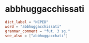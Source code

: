 # abbhuggacchissati

``` toml
dict_label = "NCPED"
word = "abbhuggacchissati"
grammar_comment = "fut. 3 sg."
see_also = ["abbhuggacchati"]
```

